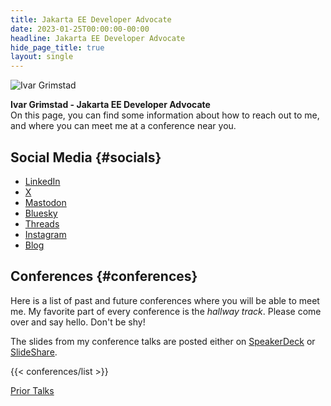 ```yaml
---
title: Jakarta EE Developer Advocate
date: 2023-01-25T00:00:00-00:00
headline: Jakarta EE Developer Advocate
hide_page_title: true
layout: single
---
```


![Ivar Grimstad](https://github.com/ivargrimstad.png?size=90)

**Ivar Grimstad - Jakarta EE Developer Advocate** \
On this page, you can find some information about how to reach out to me, and where you can meet me at a conference near you.

## Social Media {#socials}

- [LinkedIn](https://www.linkedin.com/in/ivargrimstad/)
- [ X ](https://x.com/ivar_grimstad)
- [Mastodon](https://mastodon.social/@ivar_grimstad)
- [Bluesky](https://bsky.app/profile/ivargrimstad.bsky.social)
- [Threads](https://www.threads.net/@ivargrimstad_official)
- [Instagram](https://www.instagram.com/ivargrimstad_official/)
- [Blog](https://blogs.eclipse.org/blogs/ivar-grimstad)

## Conferences {#conferences}

Here is a list of past and future conferences where you will be able to meet me. 
My favorite part of every conference is the *hallway track*.
Please come over and say hello. Don't be shy!

The slides from my conference talks are posted either on [SpeakerDeck](https://speakerdeck.com/ivargrimstad) or [SlideShare](https://www.slideshare.net/ivargrimstad).

{{< conferences/list >}}

[Prior Talks](https://www.agilejava.eu/about/speaker-bio/)
